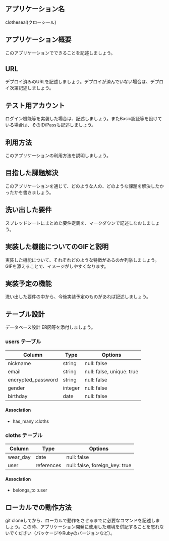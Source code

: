 ## アプリケーション名
clotheseal(クローシール)

## アプリケーション概要	
このアプリケーションでできることを記述しましょう。

## URL	
デプロイ済みのURLを記述しましょう。デプロイが済んでいない場合は、デプロイ次第記述しましょう。

## テスト用アカウント	
ログイン機能等を実装した場合は、記述しましょう。またBasic認証等を設けている場合は、そのID/Passも記述しましょう。

## 利用方法	
このアプリケーションの利用方法を説明しましょう。

## 目指した課題解決	
このアプリケーションを通じて、どのような人の、どのような課題を解決したかったかを書きましょう。

## 洗い出した要件	
スプレッドシートにまとめた要件定義を、マークダウンで記述しなおしましょう。

## 実装した機能についてのGIFと説明	
実装した機能について、それぞれどのような特徴があるのか列挙しましょう。GIFを添えることで、イメージがしやすくなります。

## 実装予定の機能	

洗い出した要件の中から、今後実装予定のものがあれば記述しましょう。



## テーブル設計
データベース設計	ER図等を添付しましょう。

### users テーブル

| Column             | Type    | Options                   |
| ------------------ | ------- | ------------------------- |
| nickname           | string  | null: false               |
| email              | string  | null: false, unique: true |
| encrypted_password | string  | null: false               |
| gender             | integer | null: false               |
| birthday           | date    | null: false               |

#### Association

- has_many :cloths


### cloths テーブル

| Column             | Type       | Options                        |
| ------------------ | ---------- | ------------------------------ |
| wear_day           | date       | null: false                    |
| user               | references | null: false, foreign_key: true |

#### Association

- belongs_to :user


## ローカルでの動作方法	
git cloneしてから、ローカルで動作をさせるまでに必要なコマンドを記述しましょう。この時、アプリケーション開発に使用した環境を併記することを忘れないでください（パッケージやRubyのバージョンなど）。
